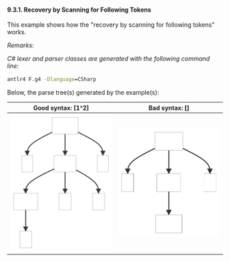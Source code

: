 ﻿#### 9.3.1. Recovery by Scanning for Following Tokens

This example shows how the "recovery by scanning for following tokens" works.

_Remarks:_

_C# lexer and parser classes are generated with the following command line:_

```bat
antlr4 F.g4 -Dlanguage=CSharp
```

Below, the parse tree(s) generated by the example(s):

| Good syntax: [1^2] | Bad syntax: [] |
| ----------- | ---------- |
| <img src=".resources/good_syntax.svg" alt="Good Syntax Tree" width="300px"/> | <img src=".resources/bad_syntax.svg" alt="Bad Syntax Tree" width="300px"/> |